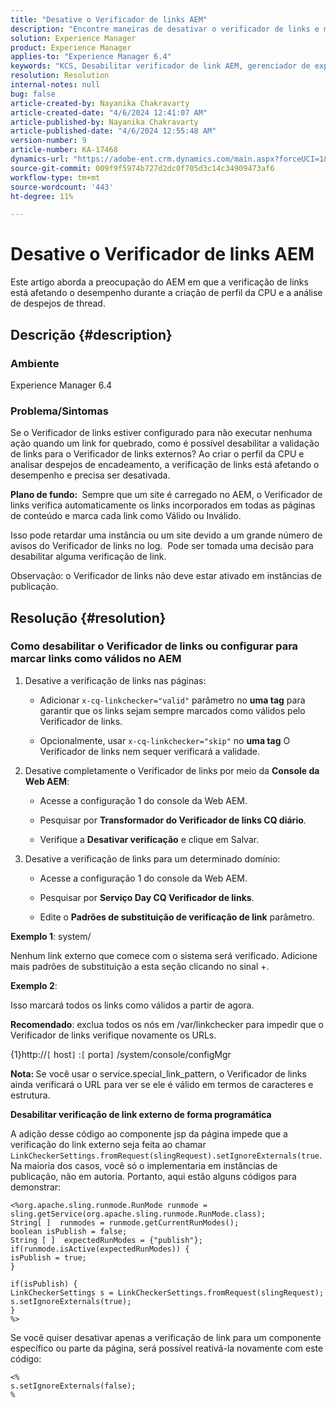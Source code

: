 ```yaml
---
title: "Desative o Verificador de links AEM"
description: "Encontre maneiras de desativar o verificador de links e marcar links como válidos no AEM."
solution: Experience Manager
product: Experience Manager
applies-to: "Experience Manager 6.4"
keywords: "KCS, Desabilitar verificador de link AEM, gerenciador de experiências, AEM"
resolution: Resolution
internal-notes: null
bug: false
article-created-by: Nayanika Chakravarty
article-created-date: "4/6/2024 12:41:07 AM"
article-published-by: Nayanika Chakravarty
article-published-date: "4/6/2024 12:55:48 AM"
version-number: 9
article-number: KA-17468
dynamics-url: "https://adobe-ent.crm.dynamics.com/main.aspx?forceUCI=1&pagetype=entityrecord&etn=knowledgearticle&id=c56c0f56-aef3-ee11-904b-6045bd006b25"
source-git-commit: 009f9f5974b727d2dc0f705d3c14c34909473af6
workflow-type: tm+mt
source-wordcount: '443'
ht-degree: 11%

---
```


# Desative o Verificador de links AEM


Este artigo aborda a preocupação do AEM em que a verificação de links está afetando o desempenho durante a criação de perfil da CPU e a análise de despejos de thread.

## Descrição {#description}


### <b>Ambiente</b>

Experience Manager 6.4

### <b>Problema/Sintomas</b>

Se o Verificador de links estiver configurado para não executar nenhuma ação quando um link for quebrado, como é possível desabilitar a validação de links para o Verificador de links externos? Ao criar o perfil da CPU e analisar despejos de encadeamento, a verificação de links está afetando o desempenho e precisa ser desativada.

<b>Plano de fundo: </b> Sempre que um site é carregado no AEM, o Verificador de links verifica automaticamente os links incorporados em todas as páginas de conteúdo e marca cada link como Válido ou Inválido.

Isso pode retardar uma instância ou um site devido a um grande número de avisos do Verificador de links no log.  Pode ser tomada uma decisão para desabilitar alguma verificação de link.

Observação: o Verificador de links não deve estar ativado em instâncias de publicação.


## Resolução {#resolution}


### Como desabilitar o Verificador de links ou configurar para marcar links como válidos no AEM

1. Desative a verificação de links nas páginas:

   - Adicionar `x-cq-linkchecker="valid"` parâmetro no <b>uma tag</b> para garantir que os links sejam sempre marcados como válidos pelo Verificador de links.


   - Opcionalmente, usar `x-cq-linkchecker="skip"` no <b>uma tag</b> O Verificador de links nem sequer verificará a validade.
2. Desative completamente o Verificador de links por meio da <b>Console da Web AEM</b>:
   - Acesse a configuração 1 do console da Web AEM.


   - Pesquisar por <b>Transformador do Verificador de links CQ diário</b>.


   - Verifique a <b>Desativar verificação</b> e clique em Salvar.
3. Desative a verificação de links para um determinado domínio:
   - Acesse a configuração 1 do console da Web AEM.


   - Pesquisar por <b>Serviço Day CQ Verificador de links</b>.


   - Edite o <b>Padrões de substituição de verificação de link</b> parâmetro.


<b>Exemplo 1</b>: system/

Nenhum link externo que comece com o sistema será verificado. Adicione mais padrões de substituição a esta seção clicando no sinal +.

<b>Exemplo 2</b>:

Isso marcará todos os links como válidos a partir de agora.

<b>Recomendado</b>: exclua todos os nós em /var/linkchecker para impedir que o Verificador de links verifique novamente os URLs.

{1}http://`[` host`]` :`[` porta`]` /system/console/configMgr

<b>Nota: </b>Se você usar o service.special_link_pattern, o Verificador de links ainda verificará o URL para ver se ele é válido em termos de caracteres e estrutura.

<b>Desabilitar verificação de link externo de forma programática</b>

A adição desse código ao componente jsp da página impede que a verificação do link externo seja feita ao chamar `LinkCheckerSettings.fromRequest(slingRequest).setIgnoreExternals(true`. Na maioria dos casos, você só o implementaria em instâncias de publicação, não em autoria. Portanto, aqui estão alguns códigos para demonstrar:




```
<%org.apache.sling.runmode.RunMode runmode = sling.getService(org.apache.sling.runmode.RunMode.class);
String[ ]  runmodes = runmode.getCurrentRunModes();
boolean isPublish = false;
String [ ]  expectedRunModes = {"publish"};
if(runmode.isActive(expectedRunModes)) {
isPublish = true;
}

if(isPublish) {
LinkCheckerSettings s = LinkCheckerSettings.fromRequest(slingRequest);
s.setIgnoreExternals(true);
}
%>
```




Se você quiser desativar apenas a verificação de link para um componente específico ou parte da página, será possível reativá-la novamente com este código:


```
<%
s.setIgnoreExternals(false);
%
```

